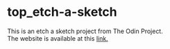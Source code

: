 # top_etch-a-sketch
This is an etch a sketch project from The Odin Project.<br>
The website is available at this [link.](https://rcsabucido.github.io/top_etch-a-sketch/)